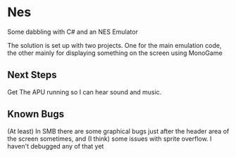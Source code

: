 # Nes
Some dabbling with C# and an NES Emulator

The solution is set up with two projects. One for the main emulation code, the other mainly for displaying something on the screen using MonoGame

## Next Steps
Get The APU running so I can hear sound and music.

## Known Bugs
(At least) In SMB there are some graphical bugs just after the header area of the screen sometimes, and (I think) some issues with sprite overflow. I haven't debugged any of that yet
